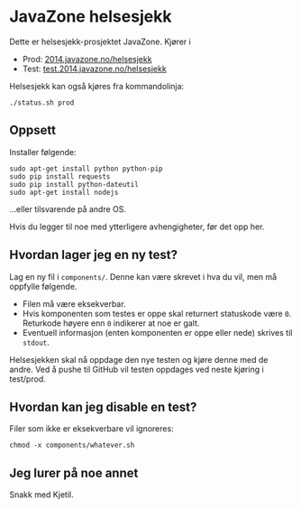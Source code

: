 # JavaZone helsesjekk

Dette er helsesjekk-prosjektet JavaZone. Kjører i 

- Prod: [2014.javazone.no/helsesjekk](http://2014.javazone.no/helsesjekk/)
- Test: [test.2014.javazone.no/helsesjekk](http://test.2014.javazone.no/helsesjekk/)

Helsesjekk kan også kjøres fra kommandolinja:

`./status.sh prod`

## Oppsett

Installer følgende:

```
sudo apt-get install python python-pip
sudo pip install requests
sudo pip install python-dateutil
sudo apt-get install nodejs
```

…eller tilsvarende på andre OS.

Hvis du legger til noe med ytterligere avhengigheter, før det opp her.

## Hvordan lager jeg en ny test?

Lag en ny fil i `components/`. Denne kan være skrevet i hva du vil, men må oppfylle følgende.

- Filen må være eksekverbar.
- Hvis komponenten som testes er oppe skal returnert statuskode være `0`. Returkode høyere enn `0` indikerer at noe er galt.
- Eventuell informasjon (enten komponenten er oppe eller nede) skrives til `stdout`.

Helsesjekken skal nå oppdage den nye testen og kjøre denne med de andre. Ved å pushe til GitHub vil testen oppdages ved neste kjøring i test/prod.

## Hvordan kan jeg disable en test?

Filer som ikke er eksekverbare vil ignoreres:

`chmod -x components/whatever.sh`

## Jeg lurer på noe annet

Snakk med Kjetil.

